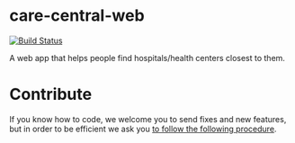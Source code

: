 # care-central-web
[![Build Status](https://travis-ci.org/MWS-3/care-central-web.svg?branch=master)](https://travis-ci.org/MWS-3/care-central-web)

A web app that helps people find hospitals/health centers closest to them.

# Contribute
If you know how to code, we welcome you to send fixes and new features, but in order to be efficient we ask you [to follow the following procedure](https://github.com/MWS-3/care-central-web/blob/master/CONTRIBUTING.md).
